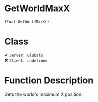 # GetWorldMaxX
```
float GetWorldMaxX()
```
# Class
✔ `Server: Globals`  
✖ `Client: undefined`  

# Function Description
Gets the world's maximum X position.

